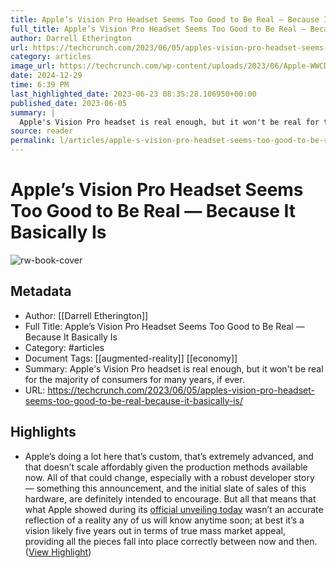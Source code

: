 ```yaml
---
title: Apple’s Vision Pro Headset Seems Too Good to Be Real — Because It Basically Is
full_title: Apple’s Vision Pro Headset Seems Too Good to Be Real — Because It Basically Is
author: Darrell Etherington
url: https://techcrunch.com/2023/06/05/apples-vision-pro-headset-seems-too-good-to-be-real-because-it-basically-is/
category: articles
image_url: https://techcrunch.com/wp-content/uploads/2023/06/Apple-WWCD23-Vision-Pro-Panorama-230605.jpg?resize=1200,675
date: 2024-12-29
time: 6:39 PM
last_highlighted_date: 2023-06-23 08:35:28.106950+00:00
published_date: 2023-06-05
summary: |
  Apple's Vision Pro headset is real enough, but it won't be real for the majority of consumers for many years, if ever.
source: reader
permalink: l/articles/apple-s-vision-pro-headset-seems-too-good-to-be-real-because-it-basically-is
---
```

# Apple’s Vision Pro Headset Seems Too Good to Be Real — Because It Basically Is

![rw-book-cover](https://techcrunch.com/wp-content/uploads/2023/06/Apple-WWCD23-Vision-Pro-Panorama-230605.jpg?resize=1200,675)

## Metadata
- Author: [[Darrell Etherington]]
- Full Title: Apple’s Vision Pro Headset Seems Too Good to Be Real — Because It Basically Is
- Category: #articles
- Document Tags: [[augmented-reality]] [[economy]] 
- Summary: Apple's Vision Pro headset is real enough, but it won't be real for the majority of consumers for many years, if ever.
- URL: https://techcrunch.com/2023/06/05/apples-vision-pro-headset-seems-too-good-to-be-real-because-it-basically-is/

## Highlights
- Apple’s doing a lot here that’s custom, that’s extremely advanced, and that doesn’t scale affordably given the production methods available now. All of that could change, especially with a robust developer story — something this announcement, and the initial slate of sales of this hardware, are definitely intended to encourage. But all that means that what Apple showed during its [official unveiling today](https://techcrunch.com/2023/06/05/a-closer-look-at-apples-3499-vision-pro-headset/) wasn’t an accurate reflection of a reality any of us will know anytime soon; at best it’s a vision likely five years out in terms of true mass market appeal, providing all the pieces fall into place correctly between now and then. ([View Highlight](https://read.readwise.io/read/01h3kp9qtk7044efctmcd9vcq7))


